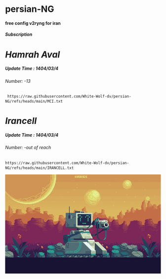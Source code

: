 # persian-NG

#### free config v2ryng for iran

##### Subscription

  # *****Hamrah Aval*****
  
<h5>Update Time : 1404/03/4</h5>

<h6>Number: -13</h6>

     https://raw.githubusercontent.com/White-Wolf-dv/persian-NG/refs/heads/main/MCI.txt

# *****Irancell*****

<h5>Update Time : 1404/03/4</h5>

<h6>Number: -out of reach </h6>

    https://raw.githubusercontent.com/White-Wolf-dv/persian-NG/refs/heads/main/IRANCELL.txt

<p align="center">
<img  src="https://github.com/White-Wolf-dv/White-Wolf-dv/blob/main/Gif/44.gif">
</p>
